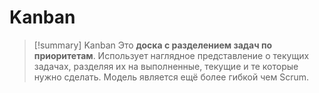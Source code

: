 # Kanban
> [!summary] Kanban
> Это **доска с разделением задач по приоритетам**. Использует наглядное представление о текущих задачах, разделяя их на выполненные, текущие и те которые нужно сделать. Модель является ещё более гибкой чем Scrum.
